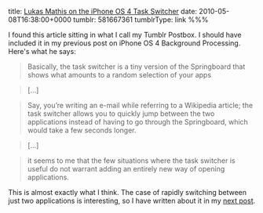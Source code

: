 title: [Lukas Mathis on the iPhone OS 4 Task Switcher](http://feedproxy.google.com/~r/IgnoreTheCode/~3/TBni2z7FyEg/)
date: 2010-05-08T16:38:00+0000
tumblr: 581667361
tumblrType: link
%%%

I found this article sitting in what I call my Tumblr Postbox. I should have included it in my previous post on iPhone OS 4 Background Processing. Here's what he says:

> Basically, the task switcher is a tiny version of the Springboard that shows what amounts to a random selection of your apps

> […]

> Say, you’re writing an e-mail while referring to a Wikipedia article; the task switcher allows you to quickly jump between the two applications instead of having to go through the Springboard, which would take a few seconds longer.
 
> […]

> it seems to me that the few situations where the task switcher is useful do not warrant adding an entirely new way of opening applications.

This is almost exactly what I think. The case of rapidly switching between just two applications is interesting, so I have written about it in my [next post](/post/581749422). 
